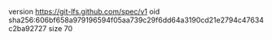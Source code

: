 version https://git-lfs.github.com/spec/v1
oid sha256:606bf658a979196594f05aa739c29f6dd64a3190cd21e2794c47634c2ba92727
size 70
